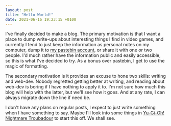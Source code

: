 ```yaml
---
layout: post
title: "Hello World!"
date: 2021-06-16 19:23:15 +0100
---
```

I've finally decided to make a blog. The primary motivation is that I want a
place to dump write-ups about interesting things I find in video games, and
currently I tend to just keep the information as personal notes on my computer,
dump it to [my pastebin account][pastebin-account], or share it with one or two
people. I'd much rather have the information public and easily accessible, so
this is what I've decided to try. As a bonus over pastebin, I get to use the
magic of formatting.

The secondary motivation is it provides an excuse to hone two skills: writing
and web-dev. Nobody regretted getting better at writing, and reading about
web-dev is boring if I have nothing to apply it to. I'm not sure how much this
blog will help with the latter, but we'll see how it goes. And at any rate, I
can always migrate down the line if need be.

I don't have any plans on regular posts, I expect to just write something when
I have something to say. Maybe I'll look into some things in 
[Yu-Gi-Oh! Nightmare Troubadour][nightmare-troubadour] to start this off. We
shall see.

[pastebin-account]: https://pastebin.com/u/GenericMadScientist
[nightmare-troubadour]: https://yugipedia.com/wiki/Yu-Gi-Oh!_Nightmare_Troubadour
